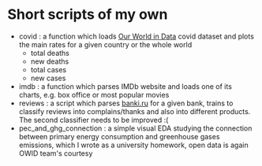 # Short scripts of my own

- covid : a function which loads [Our World in Data](https://ourworldindata.org/coronavirus-source-data) covid dataset and plots the main rates for a given country or the whole world
  - total deaths
  - new deaths
  - total cases
  - new cases
- imdb : a function which parses IMDb website and loads one of its charts, e.g. box office or most popular movies
- reviews : a script which parses [banki.ru](https://www.banki.ru/services/responses/) for a given bank, trains to classify reviews into complains/thanks and also into different products. The second classifier needs to be improved :(
- pec_and_ghg_connection : a simple visual EDA studying the connection between primary energy consumption and greenhouse gases emissions, which I wrote as a university homework, open data is again OWID team's courtesy

